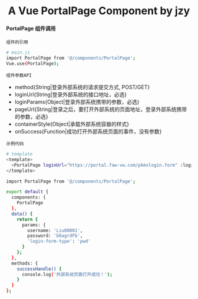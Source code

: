<h1 align="center">
  A Vue PortalPage Component by jzy
</h1>

#### PortalPage 组件调用

`组件的引用`

```bash
# main.js
import PortalPage from '@/components/PortalPage';
Vue.use(PortalPage);
```

`组件参数API`

- method{String|登录外部系统的请求提交方式, POST/GET}
- loginUrl{String|登录外部系统的接口地址，必选}
- loginParams{Object|登录外部系统携带的参数，必选}
- pageUrl{String|登录之后，要打开外部系统的页面地址，登录外部系统携带的参数，必选}
- containerStyle{Object|承载外部系统容器的样式}
- onSuccess{Function|成功打开外部系统页面的事件，没有参数}

`示例代码`

```bash
# template
<template>
  <PortalPage loginUrl="https://portal.faw-vw.com/pkmslogin.form" :loginParams="params" pageUrl="https://portal.faw-vw.com/EP/topicSource/toInsert.do" @onSuccess="successHandle" />
</template>

import PortalPage from '@/components/PortalPage';

export default {
  components: {
    PortalPage
  },
  data() {
    return {
      params: {
        username: 'Liu00001',
        password: 'b6agrdFb',
        'login-form-type': 'pwd'
      }
    };
  },
  methods: {
    successHandle() {
      console.log('外部系统页面打开成功！');
    }
  }
};
```
